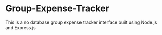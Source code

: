 # Group-Expense-Tracker

This is a no database group expense tracker interface built using Node.js and Express.js
